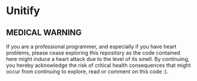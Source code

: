 #  Unitify

## MEDICAL WARNING

If you are a professional programmer, and especially if you have heart problems, please cease exploring this repository as the code contained here might induce a heart attack due to the level of its smell. By continuing, you hereby acknowledge the risk of critical health consequences that might occur from continuing to explore, read or comment on this code :). 
